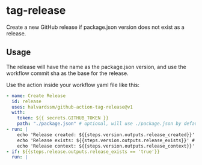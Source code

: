 # tag-release

Create a new GitHub release if package.json version does not exist as a release.

## Usage

The release will have the name as the package.json version, and use the workflow commit sha as the base for the release.

Use the action inside your workflow yaml file like this:

```yml
- name: Create Release
  id: release
  uses: halvardssm/github-action-tag-release@v1
  with:
    token: ${{ secrets.GITHUB_TOKEN }}
    path: "./package.json" # optional, will use ./package.json by default
- run: |
    echo 'Release created: ${{steps.version.outputs.release_created}}' # boolean
    echo 'Release exists: ${{steps.version.outputs.release_exists}}' # boolean
    echo 'Release context: ${{steps.version.outputs.release_context}}' # See response https://docs.github.com/en/rest/reference/releases#create-a-release
- if: ${{steps.release.outputs.release_exists == 'true'}}
  run: |
```
